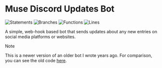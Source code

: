# Muse Discord Updates Bot

![Statements](https://img.shields.io/badge/statements-82.64%25-yellow.svg?style=flat)
![Branches](https://img.shields.io/badge/branches-84.27%25-yellow.svg?style=flat)
![Functions](https://img.shields.io/badge/functions-90.19%25-brightgreen.svg?style=flat)
![Lines](https://img.shields.io/badge/lines-82.64%25-yellow.svg?style=flat)

A simple, web-hook based bot that sends updates about any new entries on social media platforms or websites.

> [!NOTE]  
> This is a newer version of an older bot I wrote years ago. For comparison, you can see the old code [here](https://github.com/ncla/muse-data-bank).
